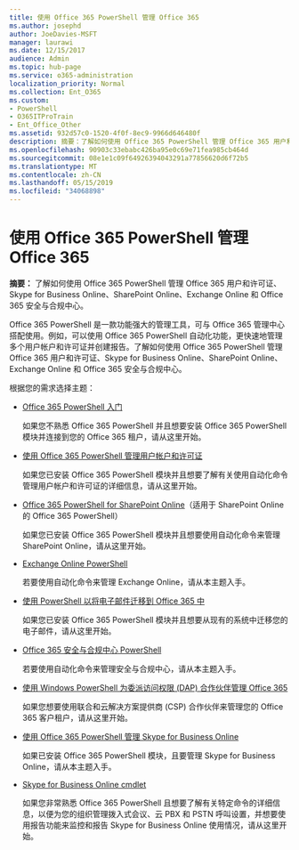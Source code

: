 ```yaml
---
title: 使用 Office 365 PowerShell 管理 Office 365
ms.author: josephd
author: JoeDavies-MSFT
manager: laurawi
ms.date: 12/15/2017
audience: Admin
ms.topic: hub-page
ms.service: o365-administration
localization_priority: Normal
ms.collection: Ent_O365
ms.custom:
- PowerShell
- O365ITProTrain
- Ent_Office_Other
ms.assetid: 932d57c0-1520-4f0f-8ec9-9966d646480f
description: 摘要：了解如何使用 Office 365 PowerShell 管理 Office 365 用户和许可证、Skype for Business Online、SharePoint Online、Exchange Online 和 Office 365 安全与合规中心。
ms.openlocfilehash: 90903c33ebabc426ba95e0c69e71fea985cb464d
ms.sourcegitcommit: 08e1e1c09f64926394043291a77856620d6f72b5
ms.translationtype: MT
ms.contentlocale: zh-CN
ms.lasthandoff: 05/15/2019
ms.locfileid: "34068898"
---
```

# <a name="manage-office-365-with-office-365-powershell"></a>使用 Office 365 PowerShell 管理 Office 365

 **摘要：** 了解如何使用 Office 365 PowerShell 管理 Office 365 用户和许可证、Skype for Business Online、SharePoint Online、Exchange Online 和 Office 365 安全与合规中心。
  
Office 365 PowerShell 是一款功能强大的管理工具，可与 Office 365 管理中心搭配使用。例如，可以使用 Office 365 PowerShell 自动化功能，更快速地管理多个用户帐户和许可证并创建报告。了解如何使用 Office 365 PowerShell 管理 Office 365 用户和许可证、Skype for Business Online、SharePoint Online、Exchange Online 和 Office 365 安全与合规中心。
  
根据您的需求选择主题：
  
- [Office 365 PowerShell 入门](getting-started-with-office-365-powershell.md)

    如果您不熟悉 Office 365 PowerShell 并且想要安装 Office 365 PowerShell 模块并连接到您的 Office 365 租户，请从这里开始。

- [使用 Office 365 PowerShell 管理用户帐户和许可证](manage-user-accounts-and-licenses-with-office-365-powershell.md)

    如果您已安装 Office 365 PowerShell 模块并且想要了解有关使用自动化命令管理用户帐户和许可证的详细信息，请从这里开始。

- [Office 365 PowerShell for SharePoint Online](https://technet.microsoft.com/library/fp161362.aspx)（适用于 SharePoint Online 的 Office 365 PowerShell）

    如果您已安装 Office 365 PowerShell 模块并且想要使用自动化命令来管理 SharePoint Online，请从这里开始。

- [Exchange Online PowerShell](https://docs.microsoft.com/powershell/exchange/exchange-online/exchange-online-powershell)

    若要使用自动化命令来管理 Exchange Online，请从本主题入手。

- [使用 PowerShell 以将电子邮件迁移到 Office 365 中](use-powershell-for-email-migration-to-office-365.md)

    如果您已安装 Office 365 PowerShell 模块并且想要从现有的系统中迁移您的电子邮件，请从这里开始。

- [Office 365 安全与合规中心 PowerShell](https://docs.microsoft.com/powershell/exchange/office-365-scc/office-365-scc-powershell)

    若要使用自动化命令来管理安全与合规中心，请从本主题入手。

- [使用 Windows PowerShell 为委派访问权限 (DAP) 合作伙伴管理 Office 365](manage-office-365-with-windows-powershell-for-delegated-access-permissions-dap-p.md)

    如果您想要使用联合和云解决方案提供商 (CSP) 合作伙伴来管理您的 Office 365 客户租户，请从这里开始。

- [使用 Office 365 PowerShell 管理 Skype for Business Online](manage-skype-for-business-online-with-office-365-powershell.md)

    如果已安装 Office 365 PowerShell 模块，且要管理 Skype for Business Online，请从本主题入手。

- [Skype for Business Online cmdlet](https://technet.microsoft.com/library/mt228132.aspx)

    如果您非常熟悉 Office 365 PowerShell 且想要了解有关特定命令的详细信息，以便为您的组织管理拨入式会议、云 PBX 和 PSTN 呼叫设置，并想要使用报告功能来监控和报告 Skype for Business Online 使用情况，请从这里开始。
